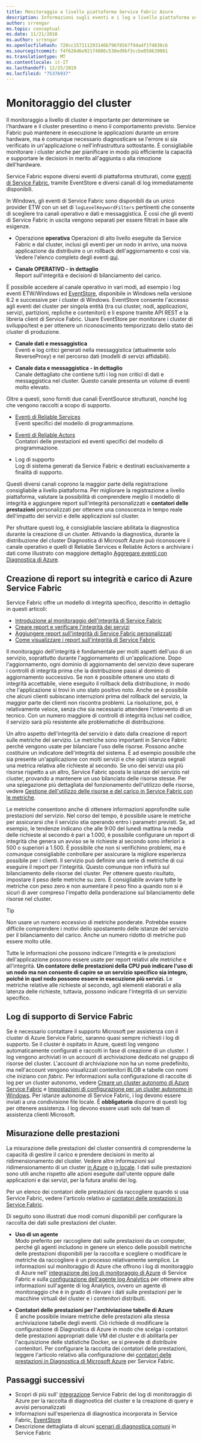 ```yaml
---
title: Monitoraggio a livello piattaforma Service Fabric Azure
description: Informazioni sugli eventi e i log a livello piattaforma usati per il monitoraggio e la diagnosi dei cluster di Azure Service Fabric.
author: srrengar
ms.topic: conceptual
ms.date: 11/21/2018
ms.author: srrengar
ms.openlocfilehash: 720cc157111293146b796f8567f94a4f1f4830c6
ms.sourcegitcommit: f4f626d6e92174086c530ed9bf3ccbe058639081
ms.translationtype: MT
ms.contentlocale: it-IT
ms.lasthandoff: 12/25/2019
ms.locfileid: "75376937"
---
```

# <a name="monitoring-the-cluster"></a>Monitoraggio del cluster

Il monitoraggio a livello di cluster è importante per determinare se l'hardware e il cluster presentino o meno il comportamento previsto. Service Fabric può mantenere in esecuzione le applicazioni durante un errore hardware, ma è comunque necessario diagnosticare se l'errore si sia verificato in un'applicazione o nell'infrastruttura sottostante. È consigliabile monitorare i cluster anche per pianificare in modo più efficiente la capacità e supportare le decisioni in merito all'aggiunta o alla rimozione dell'hardware.

Service Fabric espone diversi eventi di piattaforma strutturati, come [eventi di Service Fabric](service-fabric-diagnostics-events.md), tramite EventStore e diversi canali di log immediatamente disponibili. 

In Windows, gli eventi di Service Fabric sono disponibili da un unico provider ETW con un set di `logLevelKeywordFilters` pertinenti che consente di scegliere tra canali operativo e dati e messaggistica. È così che gli eventi di Service Fabric in uscita vengono separati per essere filtrati in base alle esigenze.

* Operazione **operativa** Operazioni di alto livello eseguite da Service Fabric e dal cluster, inclusi gli eventi per un nodo in arrivo, una nuova applicazione da distribuire o un rollback dell'aggiornamento e così via. Vedere l'elenco completo degli eventi [qui](service-fabric-diagnostics-event-generation-operational.md).  

* **Canale OPERATIVO - in dettaglio**  
Report sull'integrità e decisioni di bilanciamento del carico.

È possibile accedere al canale operativo in vari modi, ad esempio i log eventi ETW/Windows ed [EventStore](service-fabric-diagnostics-eventstore.md), disponibile in Windows nella versione 6.2 e successive per i cluster di Windows. EventStore consente l'accesso agli eventi del cluster per singola entità (tra cui cluster, nodi, applicazioni, servizi, partizioni, repliche e contenitori) e li espone tramite API REST e la libreria client di Service Fabric. Usare EventStore per monitorare i cluster di sviluppo/test e per ottenere un riconoscimento temporizzato dello stato dei cluster di produzione.

* **Canale dati e messaggistica**  
Eventi e log critici generati nella messaggistica (attualmente solo ReverseProxy) e nel percorso dati (modelli di servizi affidabili).

* **Canale data e messaggistica - in dettaglio**  
Canale dettagliato che contiene tutti i log non critici di dati e messaggistica nel cluster. Questo canale presenta un volume di eventi molto elevato.

Oltre a questi, sono forniti due canali EventSource strutturati, nonché log che vengono raccolti a scopo di supporto.

* [Eventi di Reliable Services](service-fabric-reliable-services-diagnostics.md)  
Eventi specifici del modello di programmazione.

* [Eventi di Reliable Actors](service-fabric-reliable-actors-diagnostics.md)  
Contatori delle prestazioni ed eventi specifici del modello di programmazione.

* Log di supporto  
Log di sistema generati da Service Fabric e destinati esclusivamente a finalità di supporto.

Questi diversi canali coprono la maggior parte della registrazione consigliabile a livello piattaforma. Per migliorare la registrazione a livello piattaforma, valutare la possibilità di comprendere meglio il modello di integrità e aggiungere report sull'integrità personalizzati e **contatori delle prestazioni** personalizzati per ottenere una conoscenza in tempo reale dell'impatto dei servizi e delle applicazioni sul cluster.

Per sfruttare questi log, è consigliabile lasciare abilitata la diagnostica durante la creazione di un cluster. Attivando la diagnostica, durante la distribuzione del cluster Diagnostica di Microsoft Azure può riconoscere il canale operativo e quelli di Reliable Services e Reliable Actors e archiviare i dati come illustrato con maggiore dettaglio [Aggregare eventi con Diagnostica di Azure](service-fabric-diagnostics-event-aggregation-wad.md).

## <a name="azure-service-fabric-health-and-load-reporting"></a>Creazione di report su integrità e carico di Azure Service Fabric

Service Fabric offre un modello di integrità specifico, descritto in dettaglio in questi articoli:

- [Introduzione al monitoraggio dell'integrità di Service Fabric](service-fabric-health-introduction.md)
- [Creare report e verificare l'integrità dei servizi](service-fabric-diagnostics-how-to-report-and-check-service-health.md)
- [Aggiungere report sull'integrità di Service Fabric personalizzati](service-fabric-report-health.md)
- [Come visualizzare i report sull'integrità di Service Fabric](service-fabric-view-entities-aggregated-health.md)

Il monitoraggio dell'integrità è fondamentale per molti aspetti dell'uso di un servizio, soprattutto durante l'aggiornamento di un'applicazione. Dopo l'aggiornamento, ogni dominio di aggiornamento del servizio deve superare i controlli di integrità prima che la distribuzione passi al dominio di aggiornamento successivo. Se non è possibile ottenere uno stato di integrità accettabile, viene eseguito il rollback della distribuzione, in modo che l'applicazione si trovi in uno stato positivo noto. Anche se è possibile che alcuni clienti subiscano interruzioni prima del rollback del servizio, la maggior parte dei clienti non riscontra problemi. La risoluzione, poi, è relativamente veloce, senza che sia necessario attendere l'intervento di un tecnico. Con un numero maggiore di controlli di integrità inclusi nel codice, il servizio sarà più resistente alle problematiche di distribuzione.

Un altro aspetto dell'integrità del servizio è dato dalla creazione di report sulle metriche del servizio. Le metriche sono importanti in Service Fabric perché vengono usate per bilanciare l'uso delle risorse. Possono anche costituire un indicatore dell'integrità del sistema. È ad esempio possibile che sia presente un'applicazione con molti servizi e che ogni istanza segnali una metrica relativa alle richieste al secondo. Se uno dei servizi usa più risorse rispetto a un altro, Service Fabric sposta le istanze del servizio nel cluster, provando a mantenere un uso bilanciato delle risorse stesse. Per una spiegazione più dettagliata del funzionamento dell'utilizzo delle risorse, vedere [Gestione dell'utilizzo delle risorse e del carico in Service Fabric con le metriche](service-fabric-cluster-resource-manager-metrics.md).

Le metriche consentono anche di ottenere informazioni approfondite sulle prestazioni del servizio. Nel corso del tempo, è possibile usare le metriche per assicurarsi che il servizio stia operando entro i parametri previsti. Se, ad esempio, le tendenze indicano che alle 9:00 del lunedì mattina la media delle richieste al secondo è pari a 1.000, è possibile configurare un report di integrità che genera un avviso se le richieste al secondo sono inferiori a 500 o superiori a 1.500. È possibile che non si verifichino problemi, ma è comunque consigliabile controllare per assicurare la migliore esperienza possibile per i clienti. Il servizio può definire una serie di metriche di cui eseguire il report per l'integrità. Questo comunque non influirà sul bilanciamento delle risorse del cluster. Per ottenere questo risultato, impostare il peso delle metriche su zero. È consigliabile avviare tutte le metriche con peso zero e non aumentare il peso fino a quando non si è sicuri di aver compreso l'impatto della ponderazione sul bilanciamento delle risorse nel cluster.

> [!TIP]
> Non usare un numero eccessivo di metriche ponderate. Potrebbe essere difficile comprendere i motivi dello spostamento delle istanze del servizio per il bilanciamento del carico. Anche un numero ridotto di metriche può essere molto utile.

Tutte le informazioni che possono indicare l'integrità e le prestazioni dell'applicazione possono essere usate per report relativi alle metriche e all'integrità. **Un contatore delle prestazioni della CPU può indicare l'uso di un nodo ma non consente di capire se un servizio specifico sia integro, poiché in quel nodo possono essere in esecuzione più servizi.** Le metriche relative alle richieste al secondo, agli elementi elaborati e alla latenza delle richieste, tuttavia, possono indicare l'integrità di un servizio specifico.

## <a name="service-fabric-support-logs"></a>Log di supporto di Service Fabric

Se è necessario contattare il supporto Microsoft per assistenza con il cluster di Azure Service Fabric, saranno quasi sempre richiesti i log di supporto. Se il cluster è ospitato in Azure, questi log vengono automaticamente configurati e raccolti in fase di creazione di un cluster. I log vengono archiviati in un account di archiviazione dedicato nel gruppo di risorse del cluster. L'account di archiviazione non ha un nome predefinito, ma nell'account vengono visualizzati contenitori BLOB e tabelle con nomi che iniziano con *fabric*. Per informazioni sulla configurazione di raccolte di log per un cluster autonomo, vedere [Creare un cluster autonomo di Azure Service Fabric](service-fabric-cluster-creation-for-windows-server.md) e [Impostazioni di configurazione per un cluster autonomo in Windows](service-fabric-cluster-manifest.md). Per istanze autonome di Service Fabric, i log devono essere inviati a una condivisione file locale. È **obbligatorio** disporre di questi log per ottenere assistenza. I log devono essere usati solo dal team di assistenza clienti Microsoft.

## <a name="measuring-performance"></a>Misurazione delle prestazioni

La misurazione delle prestazioni del cluster consentirà di comprenderne la capacità di gestire il carico e prendere decisioni in merito al ridimensionamento del cluster. Vedere altre informazioni sul ridimensionamento di un cluster [in Azure](service-fabric-cluster-scale-up-down.md) o [in locale](service-fabric-cluster-windows-server-add-remove-nodes.md). I dati sulle prestazioni sono utili anche rispetto alle azioni eseguite dall'utente oppure dalle applicazioni e dai servizi, per la futura analisi dei log. 

Per un elenco dei contatori delle prestazioni da raccogliere quando si usa Service Fabric, vedere l'articolo relativo ai [contatori delle prestazioni in Service Fabric](service-fabric-diagnostics-event-generation-perf.md).

Di seguito sono illustrati due modi comuni disponibili per configurare la raccolta dei dati sulle prestazioni del cluster.

* **Uso di un agente**  
Modo preferito per raccogliere dati sulle prestazioni da un computer, perché gli agenti includono in genere un elenco delle possibili metriche delle prestazioni disponibili per la raccolta e scegliere o modificare le metriche da raccogliere è un processo relativamente semplice. Le informazioni sul monitoraggio di Azure che offrono i log di monitoraggio di Azure nell' [integrazione dei log di monitoraggio di Azure](service-fabric-diagnostics-event-analysis-oms.md) di Service Fabric e sulla [configurazione dell'agente log Analytics](../log-analytics/log-analytics-windows-agent.md) per ottenere altre informazioni sull'agente di log Analytics, ovvero un agente di monitoraggio che è in grado di rilevare i dati sulle prestazioni per le macchine virtuali del cluster e i contenitori distribuiti.

* **Contatori delle prestazioni per l'archiviazione tabelle di Azure**  
È anche possibile inviare metriche delle prestazioni alla stessa archiviazione tabelle degli eventi. Ciò richiede di modificare la configurazione di Diagnostica di Azure in modo che scelga i contatori delle prestazioni appropriati dalle VM del cluster e di abilitarla per l'acquisizione delle statistiche Docker, se si prevede di distribuire contenitori. Per configurare la raccolta dei contatori delle prestazioni, leggere l'articolo relativo alla configurazione dei [contatori delle prestazioni in Diagnostica di Microsoft Azure](service-fabric-diagnostics-event-aggregation-wad.md) per Service Fabric.

## <a name="next-steps"></a>Passaggi successivi

* Scopri di più sull' [integrazione](service-fabric-diagnostics-event-analysis-oms.md) Service Fabric dei log di monitoraggio di Azure per la raccolta di diagnostica del cluster e la creazione di query e avvisi personalizzati
* Informazioni sull'esperienza di diagnostica incorporata in Service Fabric, [EventStore](service-fabric-diagnostics-eventstore.md)
* Descrizione dettagliata di alcuni [scenari di diagnostica comuni](service-fabric-diagnostics-common-scenarios.md) in Service Fabric
